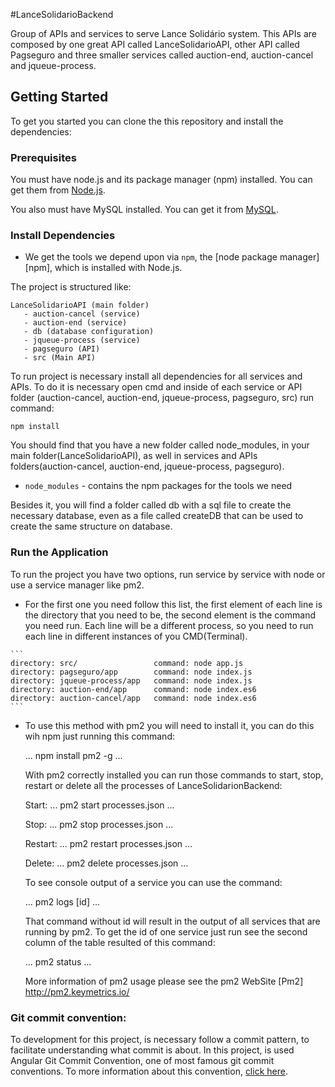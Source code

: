 #LanceSolidarioBackend

Group of APIs and services to serve Lance Solidário system. This APIs are composed
 by one great API called LanceSolidarioAPI, other API called Pagseguro and three smaller 
 services called auction-end, auction-cancel and jqueue-process.

## Getting Started

To get you started you can clone the this repository and install the dependencies:

### Prerequisites

You must have node.js and its package manager (npm) installed.  You can get them from [Node.js](http://nodejs.org/).

You also must have MySQL installed. You can get it from [MySQL](https://www.mysql.com/downloads/).

### Install Dependencies

* We get the tools we depend upon via `npm`, the [node package manager][npm], which is installed with Node.js.

The project is structured like:
 ```
 LanceSolidarioAPI (main folder)
    - auction-cancel (service)
    - auction-end (service)
    - db (database configuration)
    - jqueue-process (service)
    - pagseguro (API)
    - src (Main API)
 ```
 
 To run project is necessary install all dependencies for all services
 and APIs. To do it is necessary open cmd and inside of each service or API folder
  (auction-cancel, auction-end, jqueue-process, pagseguro, src)
 run command:
```
npm install
```

You should find that you have a new folder called node_modules, in your main folder(LanceSolidarioAPI),
as well in services and APIs folders(auction-cancel, auction-end, jqueue-process, pagseguro).

* `node_modules` - contains the npm packages for the tools we need

Besides it, you will find a folder called db with a sql file to create the necessary database,
even as a file called createDB that can be used to create the same structure on database.

### Run the Application

To run the project you have two options, run service by service with node or use a service manager like pm2.

+    For the first one you need follow this list, the first element of each line is the directory that you need to be,
    the second element is the command you need run. Each line will be a different process, so you need to run each
    line in different instances of you CMD(Terminal).
    
    ```
    directory: src/                 command: node app.js
    directory: pagseguro/app        command: node index.js
    directory: jqueue-process/app   command: node index.js
    directory: auction-end/app      command: node index.es6
    directory: auction-cancel/app   command: node index.es6
    ```

+   To use this method with pm2 you will need to install it, you can do this wih npm just running this command:

    ...
    npm install pm2 -g
    ...
    
    With pm2 correctly installed you can run those commands to start, stop, restart or delete all the processes of LanceSolidarionBackend:
    
    Start:
    ...
    pm2 start processes.json
    ...
    
    Stop:
    ...
    pm2 stop processes.json
    ...
    
    Restart:
    ...
    pm2 restart processes.json
    ...
    
    Delete:
    ...
    pm2 delete processes.json
    ...
    
    To see console output of a service you can use the command:
    
    ...
    pm2 logs [id]
    ...
    
    That command without id will result in the output of all services that are running by pm2. To get the id of one service
    just run see the second column of the table resulted of this command:
    
    ...
    pm2 status
    ...
    
    More information of pm2 usage please see the pm2 WebSite [Pm2] http://pm2.keymetrics.io/


### Git commit convention:

To development for this project, is necessary follow a commit pattern,
to facilitate understanding what commit is about.
In this project, is used Angular Git Commit Convention, one of most
famous git commit conventions.
To more information about this convention, [click here](https://gist.github.com/stephenparish/9941e89d80e2bc58a153#format-of-the-commit-message).
